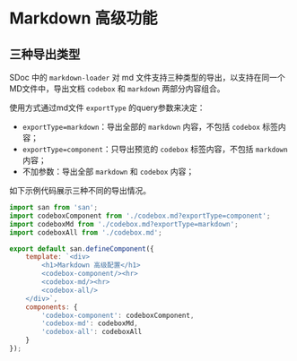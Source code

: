 # Markdown 高级功能

## 三种导出类型
SDoc 中的 `markdown-loader` 对 md 文件支持三种类型的导出，以支持在同一个MD文件中，导出文档 `codebox` 和 `markdown` 两部分内容组合。

使用方式通过md文件 `exportType` 的query参数来决定：
- `exportType=markdown`：导出全部的 `markdown` 内容，不包括 `codebox` 标签内容；
- `exportType=component`：只导出预览的 `codebox` 标签内容，不包括 `markdown` 内容；
- 不加参数：导出全部 `markdown` 和 `codebox` 内容；

如下示例代码展示三种不同的导出情况。

```js
import san from 'san';
import codeboxComponent from './codebox.md?exportType=component';
import codeboxMd from './codebox.md?exportType=markdown';
import codeboxAll from './codebox.md';

export default san.defineComponent({
    template: `<div>
        <h1>Markdown 高级配置</h1>
        <codebox-component/><hr>
        <codebox-md/><hr>
        <codebox-all/>
    </div>`,
    components: {
        'codebox-component': codeboxComponent,
        'codebox-md': codeboxMd,
        'codebox-all': codeboxAll
    }
});
```
